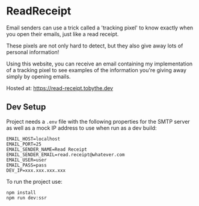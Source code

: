 # ReadReceipt

Email senders can use a trick called a 'tracking pixel' to know exactly when you open their emails, just like a read receipt.

These pixels are not only hard to detect, but they also give away lots of personal information!

Using this website, you can receive an email containing my implementation of a tracking pixel to see examples of the information you're giving away simply by opening emails.

Hosted at: https://read-receipt.tobythe.dev

## Dev Setup

Project needs a `.env` file with the following properties for the SMTP server as well as a mock IP address to use when run as a dev build:

```
EMAIL_HOST=localhost
EMAIL_PORT=25
EMAIL_SENDER_NAME=Read Receipt
EMAIL_SENDER_EMAIL=read.receipt@whatever.com
EMAIL_USER=user
EMAIL_PASS=pass
DEV_IP=xxx.xxx.xxx.xxx
```

To run the project use:

```
npm install
npm run dev:ssr
```
